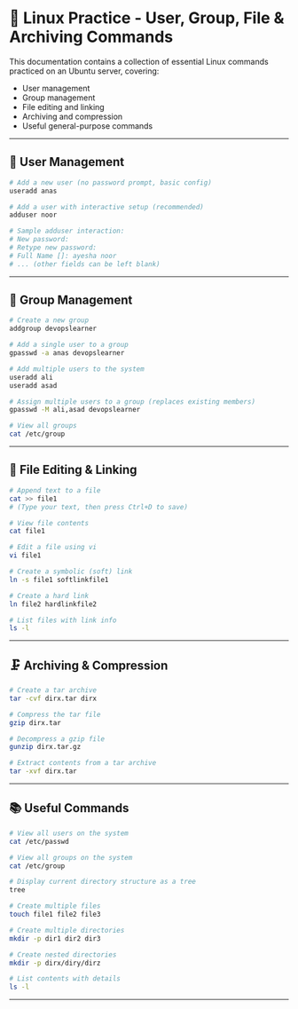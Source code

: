 # 🐧 Linux Practice - User, Group, File & Archiving Commands

This documentation contains a collection of essential Linux commands practiced on an Ubuntu server, covering:

- User management  
- Group management  
- File editing and linking  
- Archiving and compression  
- Useful general-purpose commands

---

## 👤 User Management

```bash
# Add a new user (no password prompt, basic config)
useradd anas

# Add a user with interactive setup (recommended)
adduser noor

# Sample adduser interaction:
# New password:
# Retype new password:
# Full Name []: ayesha noor
# ... (other fields can be left blank)
```

---

## 👥 Group Management

```bash
# Create a new group
addgroup devopslearner

# Add a single user to a group
gpasswd -a anas devopslearner

# Add multiple users to the system
useradd ali
useradd asad

# Assign multiple users to a group (replaces existing members)
gpasswd -M ali,asad devopslearner

# View all groups
cat /etc/group
```

---

## 📝 File Editing & Linking

```bash
# Append text to a file
cat >> file1
# (Type your text, then press Ctrl+D to save)

# View file contents
cat file1

# Edit a file using vi
vi file1

# Create a symbolic (soft) link
ln -s file1 softlinkfile1

# Create a hard link
ln file2 hardlinkfile2

# List files with link info
ls -l
```

---

## 🗜️ Archiving & Compression

```bash
# Create a tar archive
tar -cvf dirx.tar dirx

# Compress the tar file
gzip dirx.tar

# Decompress a gzip file
gunzip dirx.tar.gz

# Extract contents from a tar archive
tar -xvf dirx.tar
```

---

## 📚 Useful Commands

```bash
# View all users on the system
cat /etc/passwd

# View all groups on the system
cat /etc/group

# Display current directory structure as a tree
tree

# Create multiple files
touch file1 file2 file3

# Create multiple directories
mkdir -p dir1 dir2 dir3

# Create nested directories
mkdir -p dirx/diry/dirz

# List contents with details
ls -l
```

---
